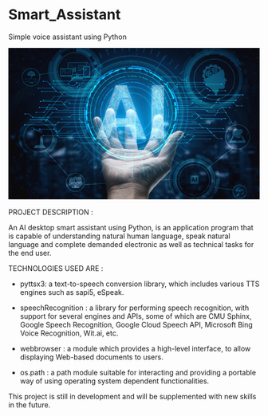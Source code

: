 # Smart_Assistant
Simple voice assistant using Python

![Image alt](https://github.com/InnaShturnieva/Smart_Assistant/raw/main/ai.jpg)

PROJECT DESCRIPTION :

An AI desktop smart assistant using Python, is an application program that is capable of understanding natural human language, speak natural language and complete demanded electronic as well as technical tasks for the end user.

TECHNOLOGIES USED ARE :

* pyttsx3: a text-to-speech conversion library, which includes various TTS engines such as sapi5, eSpeak.

* speechRecognition : a library for performing speech recognition, with support for several engines and APIs, some of which are CMU Sphinx, Google Speech Recognition, Google Cloud Speech API, Microsoft Bing Voice Recognition, Wit.ai, etc.

* webbrowser : a module which provides a high-level interface, to allow displaying Web-based documents to users.

* os.path : a path module suitable for interacting and providing a portable way of using operating system dependent functionalities.

This project is still in development and will be supplemented with new skills in the future.
